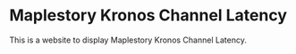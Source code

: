 # Maplestory Kronos Channel Latency

This is a website to display Maplestory Kronos Channel Latency.
